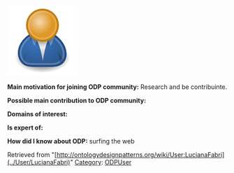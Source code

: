 [![Image:ODPUser.png](../images/a/a6/ODPUser.png)](../Image/ODPUser.png "Image:ODPUser.png")




  





__Main motivation for joining ODP community:__ Research and be contribuinte.


__Possible main contribution to ODP community:__


__Domains of interest:__


  



__Is expert of:__


  

__How did I know about ODP:__ surfing the web






Retrieved from "[http://ontologydesignpatterns.org/wiki/User:LucianaFabri](../User/LucianaFabri)"
 [Category](http://ontologydesignpatterns.org/wiki/Special:Categories "Special:Categories"): [ODPUser](../Category/ODPUser "Category:ODPUser")